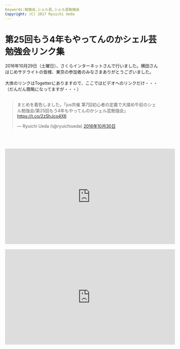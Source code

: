 ```yaml
---
Keywords:勉強会,シェル芸,シェル芸勉強会
Copyright: (C) 2017 Ryuichi Ueda
---
```

# 第25回もう4年もやってんのかシェル芸勉強会リンク集
2016年10月29日（土曜日）、さくらインターネットさんで行いました。横田さんはじめサテライトの皆様、東京の参加者のみなさまありがとうございました。<br />
<br />
大体のリンクはTogetterにありますので、ここではビデオへのリンクだけ・・・（だんだん簡略になってますが・・・）<br />
<br />
<blockquote class="twitter-tweet" data-lang="ja"><p lang="ja" dir="ltr">まとめを着色しました。「jus共催 第7回初心者の定義で大揉め午前のシェル勉強会/第25回もう4年もやってんのかシェル芸勉強会」 <a href="https://t.co/2zShJco4X6">https://t.co/2zShJco4X6</a></p>&mdash; Ryuichi Ueda (\@ryuichiueda) <a href="https://twitter.com/ryuichiueda/status/792559986408759296">2016年10月30日</a></blockquote><br />
<script async src="//platform.twitter.com/widgets.js" charset="utf-8"></script><br />
<br />
<iframe width="560" height="315" src="https://www.youtube.com/embed/U8E0uzGcLqQ" frameborder="0" allowfullscreen></iframe><br />
<br />
<iframe width="560" height="315" src="https://www.youtube.com/embed/H4fA9p8Yo8Y" frameborder="0" allowfullscreen></iframe>
